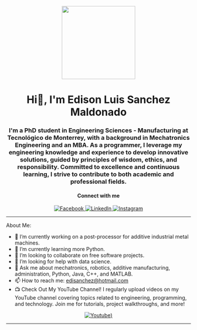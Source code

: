<div id="header" align="center">
  <img src="https://giphy.com/gifs/astronomy-earth-hE7qzzcOwXh5u](https://giphy.com/embed/hE7qzzcOwXh5u](https://giphy.com/embed/qrlOmXoTgHAd2" width="200" />
  <h1 align="center"> Hi👋, I'm Edison Luis Sanchez Maldonado </h1>
  <h3 align="center"> I'm a PhD student in Engineering Sciences - Manufacturing at Tecnológico de Monterrey, with a background in Mechatronics Engineering and an MBA. As a programmer, I leverage my engineering     knowledge and experience to develop innovative solutions, guided by principles of wisdom, ethics, and responsibility. Committed to excellence and continuous learning, I strive to contribute to both academic and professional fields. </h3>

  </div>


  <h4 align="center">Connect with me</h4>
<p align="center">
  <a href="https://www.facebook.com/profile.php?id=100087037909732" target="_blank">
    <img src="https://img.shields.io/badge/Facebook-%231877F2.svg?&style=for-the-badge&logo=facebook&logoColor=white" alt="Facebook">
  </a>
  <a href="https://www.linkedin.com/in/elsm26/" target="_blank">
    <img src="https://img.shields.io/badge/LinkedIn-%230077B5.svg?&style=for-the-badge&logo=linkedin&logoColor=white" alt="LinkedIn">
  </a>
  <a href="https://www.instagram.com/edisonsanchezmaldonado/" target="_blank">
    <img src="https://img.shields.io/badge/Instagram-%23E4405F.svg?&style=for-the-badge&logo=instagram&logoColor=white" alt="Instagram">
  </a>
</p>

---
About Me:

- 🔭 I’m currently working on a post-processor for additive industrial metal machines.
- 🌱 I’m currently learning more Python.
- 👯 I’m looking to collaborate on free software projects.
- 🤔 I’m looking for help with data science.
- 💬 Ask me about mechatronics, robotics, additive manufacturing, administration, Python, Java, C++, and MATLAB.
- 📫 How to reach me: edisanchez@hotmail.com
- 📺 Check Out My YouTube Channel! I regularly upload videos on my YouTube channel covering topics related to engineering, programming, and technology. Join me for tutorials, project walkthroughs, and more!


<p align="center">
  <a href="https://www.youtube.com/channel/UCdALJzk987bvgpqXw_z_R9g" target="_blank">
     <img src="https://img.shields.io/badge/YouTube-%23FF0000.svg?&style=for-the-badge&logo=youtube&logoColor=white" alt="Youtube">)
  </a>
</p>


---

